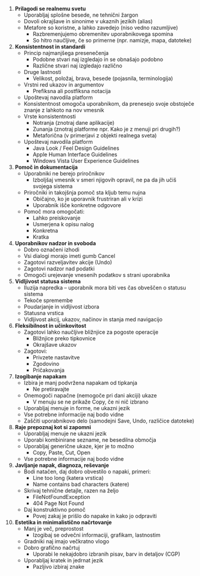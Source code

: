 1.  **Prilagodi se realnemu svetu**
	- Uporabljaj splošne besede, ne tehnični žargon
	- Dovoli okrajšave in sinonime v ukaznih jezikih (alias)
	- Metafore so koristne, a lahko zavedejo (niso vedno razumljive)
		- Razbremenjujemo obremenitev uporabnikovega spomina
		- So hitro naučljive, če so primerne (npr. namizje, mapa, datoteke)
2. **Konsistentnost in standardi**
	- Princip najmanjšega presenečenja
		- Podobne stvari naj izgledajo in se obnašajo podobno
		- Različne stvari naj izgledajo različno
	- Druge lastnosti
		- Velikost, položaj, brava, besede (pojasnila, terminologija)
	- Vrstni red ukazov in argumentov
		- Prefiksna ali postfiksna notacija
	- Upoštevaj navodila platform
	- Konsistentnost omogoča uporabnikom, da prenesejo svoje obstoječe znanje z lahkoto na nov vmesnik
	- Vrste konsistentnosti
		- Notranja (znotraj dane aplikacije)
		- Zunanja (znotraj platforme npr. Kako je z menuji pri drugih?)
		- Metaforična (v primerjavi z objekti realnega sveta)
	- Upoštevaj navodila platform
		- Java Look / Feel Design Guidelines
		- Apple Human Interface Guidelines
		- Windows Vista User Experience Guidelines
3. **Pomoč in dokumentacija**
	- Uporabniki ne berejo priročnikov
		- Izboljšaj vmesnik v smeri njigovih opravil, ne pa da jih učiš svojega sistema
	- Priročniki in takojšnja pomoč sta kljub temu nujna
		- Običajno, ko je uporavnik frustriran ali v krizi
		- Uporabnik išče konkretne odgovore
	- Pomoč mora omogočati:
		- Lahko preiskovanje
		- Usmerjena k opisu nalog
		- Konkretna
		- Kratka
4. **Uporabnikov nadzor in svoboda**
	- Dobro označeni izhodi
	- Vsi dialogi morajo imeti gumb Cancel
	- Zagotovi razveljavitev akcije (Undo)
	- Zagotovi nadzor nad podatki
	- Omogoči urejevanje vnesenih podatkov s strani uporabnika
5.  **Vidljivost statusa sistema**
	-  Iluzija napredka – uporabnik mora biti ves čas obveščen o statusu sistema
	- Tekoče spremembe
	- Poudarjanje in vidljivost izbora
	- Statusna vrstica
	- Vidljivost akcij, ukazov, načinov in stanja med navigacijo
6. **Fleksibilnost in učinkovitost**
	- Zagotovi lahko naučljive bližnjice za pogoste operacije
		- Bližnjice preko tipkovnice
		- Okrajšave ukazov
	- Zagotovi:
		- Privzete nastavitve
		- Zgodovino
		- Pričakovanja
7. **Izogibanje napakam**
	- Izbira je manj podvržena napakam od tipkanja
		- Ne pretiravajte
	- Onemogoči napačne (nemogoče pri dani akciji) ukaze
		- V menuju se ne prikaže Copy, če ni nič izbrano
	- Uporabljaj menuje in forme, ne ukazni jezik
	- Vse potrebne informacije naj bodo vidne
	- Zaščiti uporabnikovo delo (samodejni Save, Undo, različice datoteke)
8. **Raje prepoznaj kot si zapomni**
	- Uporabljaj menuje ne ukazni jezik
	- Uporabi kombinirane sezname, ne besedilna območja
	- Uporabljaj generične ukaze, kjer je to možno
		- Copy, Paste, Cut, Open
	- Vse potrebne informacije naj bodo vidne
9. **Javljanje napak, diagnoza, reševanje**
	- Bodi natačen, daj dobro obvestilo o napaki, primeri:
		- Line too long (katera vrstica)
		- Name contains bad characters (katere)
	- Skrivaj tehnične detajle, razen na željo
		- FileNotFoundException
		- 404 Page Not Found
	- Daj konstruktivno pomoč
		- Povej zakaj je prišlo do napake in kako jo odpraviti
10. **Estetika in minimalistično načrtovanje**
	- Manj je več, preprostost
		- Izogibaj se odvečni informaciji, grafikam, lastnostim
	- Gradniki naj imajo večkratno vlogo
	- Dobro grafično načrtuj
		- Uporabi le nekajdobro izbranih pisav, barv in detaljov (CGP)
	- Uporabljaj kratek in jedrnat jezik
		- Pazljivo izbiraj znake